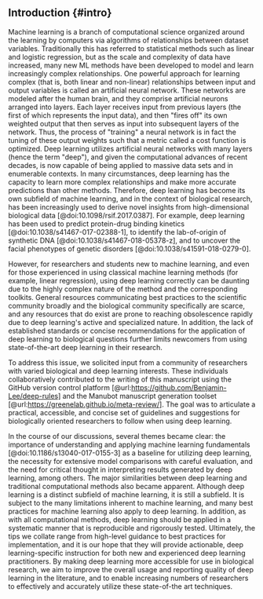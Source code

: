 ## Introduction {#intro}

Machine learning is a branch of computational science organized around the learning by computers via algorithms of relationships between dataset variables. Traditionally this has referred to statistical methods such as linear and logistic regression, but as the scale and complexity of data have increased, many new ML methods have been developed to model and learn increasingly complex relationships.
One powerful approach for learning complex (that is, both linear and non-linear) relationships between input and output variables is called an artificial neural network.
These networks are modeled after the human brain, and they comprise artificial neurons arranged into layers.
Each layer receives input from previous layers (the first of which represents the input data), and then "fires off" its own weighted output that then serves as input into subsequent layers of the network. 
Thus, the process of "training" a neural network is in fact the tuning of these output weights such that a metric called a cost function is optimized.
Deep learning utilizes artificial neural networks with many layers (hence the term "deep"), and given the computational advances of recent decades, is now capable of being applied to massive data sets and in enumerable contexts.
In many circumstances, deep learning has the capacity to learn more complex relationships and make more accurate predictions than other methods.
Therefore, deep learning has become its own subfield of machine learning, and in the context of biological research, has been increasingly used to derive novel insights from high-dimensional biological data [@doi:10.1098/rsif.2017.0387].
For example, deep learning has been used to predict protein-drug binding kinetics [@doi:10.1038/s41467-017-02388-1], to identify the lab-of-origin of synthetic DNA [@doi:10.1038/s41467-018-05378-z], and to uncover the facial phenotypes of genetic disorders [@doi:10.1038/s41591-018-0279-0].

However, for researchers and students new to machine learning, and even for those experienced in using classical machine learning methods (for example, linear regression), using deep learning correctly can be daunting due to the highly complex nature of the method and the corresponding toolkits.
General resources communicating best practices to the scientific community broadly and the biological community specifically are scarce, and any resources that do exist are prone to reaching obsolescence rapidly due to deep learning's active and specialized nature.
In addition, the lack of established standards or concise recommendations for the application of deep learning to biological questions further limits newcomers from using state-of-the-art deep learning in their research.  

To address this issue, we solicited input from a community of researchers with varied biological and deep learning interests.
These individuals collaboratively contributed to the writing of this manuscript using the GitHub version control platform [@url:https://github.com/Benjamin-Lee/deep-rules] and the Manubot manuscript generation toolset [@url:https://greenelab.github.io/meta-review/].
The goal was to articulate a practical, accessible, and concise set of guidelines and suggestions for biologically oriented researchers to follow when using deep learning.

In the course of our discussions, several themes became clear: the importance of understanding and applying machine learning fundamentals [@doi:10.1186/s13040-017-0155-3] as a baseline for utilizing deep learning, the necessity for extensive model comparisons with careful evaluation, and the need for critical thought in interpreting results generated by deep learning, among others.
The major similarities between deep learning and traditional computational methods also became apparent.
Although deep learning is a distinct subfield of machine learning, it is still a subfield.
It is subject to the many limitations inherent to machine learning, and many best practices for machine learning also apply to deep learning.
In addition, as with all computational methods, deep learning should be applied in a systematic manner that is reproducible and rigorously tested.
Ultimately, the tips we collate range from high-level guidance to best practices for implementation, and it is our hope that they will provide actionable, deep learning-specific instruction for both new and experienced deep learning practitioners.
By making deep learning more accessible for use in biological research, we aim to improve the overall usage and reporting quality of deep learning in the literature, and to enable increasing numbers of researchers to effectively and accurately utilize these state-of-the art techniques.
